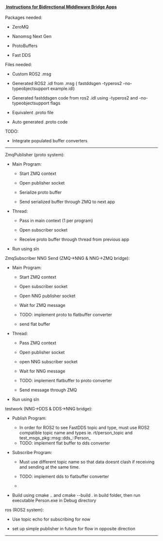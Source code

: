 #### <u> Instructions for Bidirectional Middleware Bridge Apps</u>

Packages needed:

- ZeroMQ

- Nanomsg Next Gen

- ProtoBuffers

- Fast DDS

Files needed:

- Custom ROS2 .msg

- Generated ROS2 .idl from .msg ( fastddsgen -typeros2 -no-typeobjectsupport example.idl)

- Generated fastddsgen code from ros2 .idl using -typeros2 and -no-typeobjectsupport flags

- Equivalent .proto file

- Auto generated .proto code

TODO:

- Integrate populated buffer converters

---

ZmqPublisher (proto system):

- Main Program:
  
  - Start ZMQ context
  
  - Open publisher socket
  
  - Serialize proto buffer 
  
  - Send serialized buffer through ZMQ to next app

- Thread:
  
  - Pass in main context (1 per program)
  
  - Open subscriber socket
  
  - Receive proto buffer through thread from previous app

- Run using sln

ZmqSubscriber NNG Send (ZMQ->NNG & NNG->ZMQ bridge):

- Main Program:
  
  - Start ZMQ context
  
  - Open subscriber socket
  
  - Open NNG publisher socket
  
  - Wait for ZMQ message
  
  - TODO: implement proto to flatbuffer converter
  
  - send flat buffer

- Thread:
  
  - Pass ZMQ context
  
  - Open publisher socket
  
  - open NNG subscriber socket
  
  - Wait for NNG message
  
  - TODO: implement flatbuffer to proto converter
  
  - Send message through ZMQ

- Run using sln

testwork (NNG->DDS & DDS->NNG bridge):

- Publish Program:
  
  - In order for ROS2 to see FastDDS topic and type, must use ROS2 compatible topic name and types ie. rt/person_topic and test_msgs_pkg::msg::dds_::Person_
  - TODO: implement flat buffer to dds converter

- Subscribe Program:
  
  - Must use different topic name so that data doesnt clash if receiving and sending at the same time.
  
  - TODO: implement dds to flatbuffer converter
  
  - 

- Build using cmake .. and cmake --build .  in build folder, then run executable Person.exe in Debug directory

ros  (ROS2 system):

- Use topic echo for subscribing for now

- set up simple publisher in future for flow in opposite direction

---
